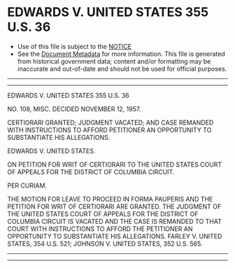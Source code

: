 ---
---

# EDWARDS V. UNITED STATES 355 U.S. 36

* Use of this file is subject to the [NOTICE](https://github.com/publicdocs/notice/blob/master/NOTICE)
* See the [Document Metadata](../../../) for more information.
  This file is generated from historical government data; content and/or formatting may be inaccurate and out-of-date and should not be used for official purposes.

----------
----------

EDWARDS V. UNITED STATES 355 U.S. 36

NO. 108, MISC.  DECIDED NOVEMBER 12, 1957.

CERTIORARI GRANTED; JUDGMENT VACATED; AND CASE REMANDED WITH INSTRUCTIONS TO AFFORD PETITIONER AN OPPORTUNITY TO SUBSTANTIATE HIS ALLEGATIONS.

EDWARDS V. UNITED STATES.

ON PETITION FOR WRIT OF CERTIORARI TO THE UNITED STATES COURT OF APPEALS FOR THE DISTRICT OF COLUMBIA CIRCUIT.

PER CURIAM.

THE MOTION FOR LEAVE TO PROCEED IN FORMA PAUPERIS AND THE PETITION FOR WRIT OF CERTIORARI ARE GRANTED.  THE JUDGMENT OF THE UNITED STATES COURT OF APPEALS FOR THE DISTRICT OF COLUMBIA CIRCUIT IS VACATED AND THE CASE IS REMANDED TO THAT COURT WITH INSTRUCTIONS TO AFFORD THE PETITIONER AN OPPORTUNITY TO SUBSTANTIATE HIS ALLEGATIONS.  FARLEY V. UNITED STATES, 354 U.S. 521; JOHNSON V. UNITED STATES, 352 U.S. 565.


----------
----------

